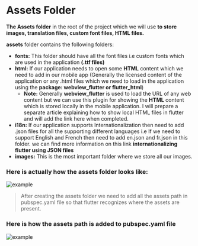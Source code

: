 # Assets Folder
**The Assets folder** in the root of the project which we will use **to store images, translation files, custom font files, HTML files.**

**assets** folder contains the following folders:

- **fonts:** This folder should have all the font files i.e custom fonts which are used in the application **(.ttf files)**
- **html:** If our application needs to open some **HTML** content which we need to add in our mobile app (Generally the licensed content of the application or any .html files which we need to load in the application using the **package: webview_flutter or flutter_html**)
    - **Note:** Generally **webview_flutter** is used to load the URL of any web content but we can use this plugin for showing the **HTML** content which is stored locally in the mobile application. I will prepare a separate article explaining how to show local HTML files in flutter and will add the link here when completed.
- **i18n:** If our application supports Internationalization then need to add .json files for all the supporting different languages i.e If we need to support English and French then need to add en.json and fr.json in this folder. we can find more information on this link **internationalizing flutter using JSON files**
- **images:** This is the most important folder where we store all our images.

### Here is actually how the assets folder looks like:
![example](https://res.cloudinary.com/miyoexcellent/image/upload/v1614903636/Pagalo/1_qKfQOPjmSE2IYbSBlF71zQ_hhross.jpg)

> After creating the assets folder we need to add all the assets path in pubspec.yaml file so that flutter recognizes where the assets are present.

### Here is how the assets path is added to pubspec.yaml file
![example](https://res.cloudinary.com/miyoexcellent/image/upload/v1614903709/Pagalo/1_Nlh92HH6vyUKO2Pn4jDYGg_iet4aj.jpg)
